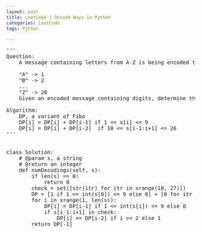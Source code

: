 ```yaml
---
layout: post
title: LeetCode | Decode Ways in Python
categories: LeetCode
tags: Python

---
```

<!-- import js for mathjax -->
<script src="http://cdn.mathjax.org/mathjax/latest/MathJax.js?config=default"></script>
<script type="text/x-mathjax-config">
MathJax.Hub.Config({
tex2jax: {inlineMath: [['$','$'], ['\\(','\\)']]}
});
</script>


<pre>
'''
Question:
    A message containing letters from A-Z is being encoded to numbers using the following mapping:

    "A" -> 1
    "B" -> 2
    ...
    "Z" -> 26
    Given an encoded message containing digits, determine the total number of ways to decode it.

Algorithm:
    DP, a variant of Fibo
    DP[i] = DP[i] + DP[i-1] if 1 <= s[i] <= 9
    DP[i] = DP[i] + DP[i-2]  if 10 <= s[i-1:i+1] <= 26
'''


class Solution:
    # @param s, a string
    # @return an integer
    def numDecodings(self, s):
        if len(s) == 0:
            return 0
        check = set([str(itr) for itr in xrange(10, 27)])
        DP = [1 if 1 <= int(s[0]) <= 9 else 0] + [0 for itr in xrange(len(s)-1)]
        for i in xrange(1, len(s)):
            DP[i] = DP[i-1] if 1 <= int(s[i]) <= 9 else 0
            if s[i-1:i+1] in check:
                DP[i] += DP[i-2] if i >= 2 else 1
        return DP[-1]
</pre>
